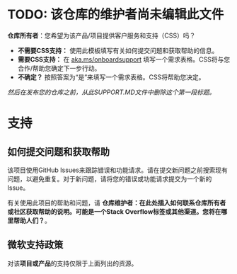 # TODO: 该仓库的维护者尚未编辑此文件

**仓库所有者**：您希望为该产品/项目提供客户服务和支持（CSS）吗？

- **不需要CSS支持：** 使用此模板填写有关如何提交问题和获取帮助的信息。
- **需要CSS支持：** 在 [aka.ms/onboardsupport](https://aka.ms/onboardsupport) 填写一个需求表格。CSS将与您合作/帮助您确定下一步行动。
- **不确定？** 按照答案为“是”来填写一个需求表格。CSS将帮助您决定。

*然后在发布您的仓库之前，从此SUPPORT.MD文件中删除这个第一段标题。*

# 支持

## 如何提交问题和获取帮助

该项目使用GitHub Issues来跟踪错误和功能请求。请在提交新问题之前搜索现有问题，以避免重复。对于新问题，请将您的错误或功能请求提交为一个新的Issue。

有关使用此项目的帮助和问题，请 **仓库维护者：在此处插入如何联系仓库所有者或社区获取帮助的说明。可能是一个Stack Overflow标签或其他渠道。您将在哪里帮助人们？**。

## 微软支持政策

对该**项目或产品**的支持仅限于上面列出的资源。